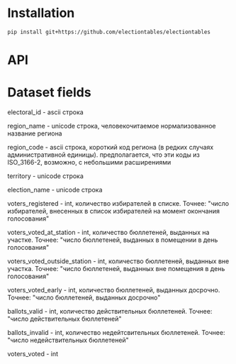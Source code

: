 # Installation
```
pip install git+https://github.com/electiontables/electiontables
```

# API

# Dataset fields
electoral_id - ascii строка

region_name - unicode строка, человекочитаемое нормализованное название региона

region_code - ascii строка, короткий код региона (в редких случаях административной единицы). предполагается, что эти коды из ISO_3166-2, возможно, с небольшими расширениями

territory - unicode строка

election_name - unicode строка

voters_registered - int, количество избирателей в списке. Точнее: "число избирателей, внесенных в список избирателей на момент окончания голосования"

voters_voted_at_station - int, количество бюллетеней, выданных на участке. Точнее: "число бюллетеней, выданных в помещении в день голосования"

voters_voted_outside_station - int, количество бюллетеней, выданных вне участка. Точнее: "число бюллетеней, выданных вне помещения в день голосования"

voters_voted_early - int, количество бюллетеней, выданных досрочно. Точнее: "число бюллетеней, выданных досрочно"

ballots_valid - int, количество действительных бюллетеней. Точнее: "число действительных бюллетеней"

ballots_invalid - int, количество недейтсвительных бюллетеней. Точнее: "число недействительных бюллетеней"

voters_voted - int
